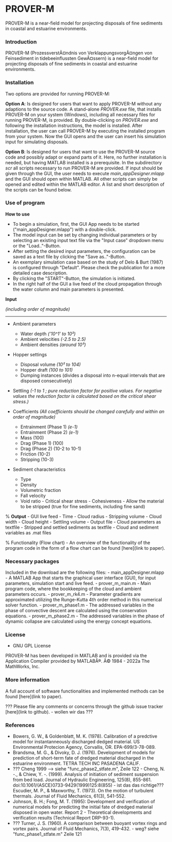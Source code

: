 # PROVER-M
PROVER-M is a near-field model for projecting disposals of fine sediments in coastal and estuarine environments.

### Introduction

PROVER-M (ProzessverstÃ¤ndnis von VerklappungsvorgÃ¤ngen von Feinsediment in tidebeeinflussten GewÃ¤ssern) is a near-field model for projecting disposals of fine sediments in coastal and estuarine environments.

### Installation

Two options are provided for running PROVER-M:

**Option A**: Is designed for users that want to apply PROVER-M without any adaptions to the source code. A stand-alone _PROVER.exe_ file, that installs PROVER-M on your system (Windows), including all necessary files for running PROVER-M, is provided. By double-clicking on _PROVER.exe_ and following the installation instructions, the model is installed. After installation, the user can call PROVER-M by executing the installed program from your system. Now the GUI opens and the user can insert his simulation input for simulating disposals.

**Option B**: Is designed for users that want to use the PROVER-M source code and possibly adapt or expand parts of it. Here, no further installation is needed, but having MATLAB installed is a prerequisite. In the subdirectory _scr_ all scripts necessary to run PROVER-M are provided. If input should be given through the GUI, the user needs to execute _main_appDesigner.mlapp_ and the GUI should open within MATLAB. All other scripts can simply be opened and edited within the MATLAB editor. A list and short description of the scripts can be found below.

### Use of program

**How to use**
* To begin a simulation, first, the GUI App needs to be started ("main_appDesigner.mlapp") with a double-click. 
* The model input can be set by changing individual parameters or by selecting an existing input text file via the "Input case" dropdown menu or the "Load.."-Button.
* After setting the desired input parameters, the configuration can be saved as a text file by clicking the "Save as.."-Button. 
* An exemplary simulation case based on the study of Delo & Burt (1987) is configured through "Default". Please check the publication for a more detailed case description.
* By clicking the "START"-Button, the simulation is initiated.
* In the right half of the GUI a live feed of the cloud propagation through the water column and main parameters is presented.

**Input**

*(including order of magnitude)*

---

- Ambient parameters
	- Water depth 			*('10^1' to 10²)*
	- Ambient velocities		*(-2.5 to 2.5)*
	- Ambient densities		*(around 10³)*
	
- Hopper settings
	- Disposal volume		*(10² to 104)*
	- Hopper draft			*(100 to 101)*
	- Dumping instances (divides a disposal into n-equal intervals that are disposed consecutively)
	
- Settling			*(-1 to 1 ; pure reduction factor for positive values. For negative values the reduction factor is calculated based on the critical shear stress.)*

- Coefficients *(All coefficients should be changed carefully and within an order of magnitude)*
	- Entrainment 	(Phase 1)	*(e-1)*
	- Entrainment 	(Phase 2)	*(e-1)*
	- Mass				(100)
	- Drag 		(Phase 1)	(100)
	- Drag 		(Phase 2)	(10-2 to 10-1)
	- Friction			(10-2)
	- Stripping			(10-3)

- Sediment characteristics
	- Type
	- Density
	- Volumetric fraction
	- Fall velocity
	- Void ratio
		\- Critical shear stress
		\- Cohesiveness
		\- Allow the material to be stripped (true for fine sediments, including fine sand)

% **Output**
	\- GUI live feed
		\- Time
		\- Cloud radius
		\- Stripping volume
		\- Cloud width
		\- Cloud height
		\- Settling volume
	\- Output file
		\- Cloud parameters as textfile
		\- Stripped and settled sediments as textfile
		\- Cloud and sediment variables as .mat files



% Functionality (Flow chart)
	\- An overview of the functionality of the program code in the form of a flow chart can be found \[here](link to paper).

### Necessary packages

Included in the download are the following files:
	\- main_appDesigner.mlapp
		\- A MATLAB App that starts the graphical user interface (GUI), for input parameters, simulation start and live feed.
	\- prover_m_main.m
		\- Main program code, where the bookkeeping of the cloud and ambient parameters occurs.
	\- prover_m_rk4.m
		\- Parameter gradients are approximated utilizing the Runge-Kutta 4th order method in this numerical solver function.
	\- prover_m_phase1.m
		\- The addressed variables in the phase of convective descent are calculated using the conservation equations.
	\- prover_m_phase2.m
		\- The addressed variables in the phase of dynamic collapse are calculated using the energy concept equations. 

### License

* GNU GPL License

PROVER-M has been developed in MATLAB and is provided via the Application Compiler provided by MATLABÂ®. Â© 1984 - 2022a The MathWorks, Inc.

### More information

A full account of software functionalities and implemented methods can be found \[here](link to paper).

??? Please file any comments or concerns through the github issue tracker \[here](link to github).
	\- wollen wir das ???

### References

* Bowers, G. W., & Goldenblatt, M. K. (1978). Calibration of a predctive model for instantanneously discharged dedged material. US Environmental Protecion Agency, Corvallis, OR. EPA-699/3-78-089.
* Brandsma, M. G., & Divoky, D. J. (1976). Development of models for prediction of short-term fate of dredged material discharged in the estuarine environment. TETRA TECH INC PASADENA CALIF.
* ??? Cheng 1999 --> siehe "func_phase2_stfate.m", Zeile 122
  		\- Cheng, N. -., & Chiew, Y. -. (1999). Analysis of initiation of sediment suspension from bed load. Journal of Hydraulic Engineering, 125(8), 855-861. doi:10.1061/(ASCE)0733-9429(1999)125:8(855)			- ist das das richtige???
  Escudier, M. P., & Maxworthy, T. (1973). On the motion of turbulent thermals. Journal of Fluid Mechanics, 61(3), 541-552.
* Johnson, B. H.; Fong, M. T. (1995): Development and verification of numerical models for predicting the initial fate of dredged material disposed in open water. Report 2 - Theoretical developments and verification results (Technical Report DRP-93-1).
* ??? Turner, J. S. (1960). A comparison between buoyant vortex rings and vortex pairs. Journal of Fluid Mechanics, 7(3), 419-432.
  		\- weg? siehe "func_phase1_stfate.m" Zeile 121
  			
